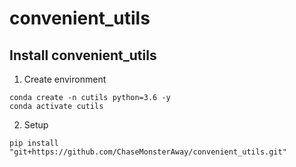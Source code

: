 # convenient_utils

## Install convenient_utils

1. Create environment

```shell
conda create -n cutils python=3.6 -y
conda activate cutils
```

2. Setup

```shell
pip install "git+https://github.com/ChaseMonsterAway/convenient_utils.git"
```

